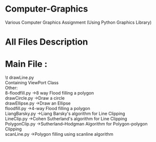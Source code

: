 # Computer-Graphics
Various Computer Graphics Assignment
  (Using Python Graphics Library)

# All Files Description

# Main File :
\t drawLine.py <br />
Containing ViewPort Class <br />
Other: <br />
8-floodfill.py  ->8 way Flood filling a polygon <br />
drawCircle.py   ->Draw a circle <br />
drawEllipse.py  ->Draw an Ellipse <br />
floodfill.py    ->4-way Flood filling a polygon <br />
LiangBarsky.py  ->Liang Barsky's algorithm for Line Clipping <br />
LineClip.py     ->Cohen Sutherland's algorithm for Line Clipping <br />
PolygonClip.py  ->Sutherland–Hodgman Algorithm for Polygon-polygon Clipping <br />
scanLine.py     ->Polygon filling using scanline algorithm <br />
